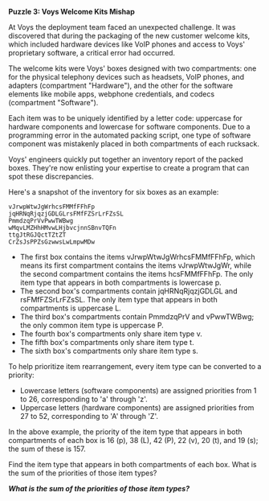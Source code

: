 **Puzzle 3: Voys Welcome Kits Mishap**

At Voys the deployment team faced an unexpected challenge. It was discovered that during the packaging of the new customer welcome kits, which included hardware devices like VoIP phones and access to Voys' proprietary software, a critical error had occurred.

The welcome kits were Voys' boxes designed with two compartments: one for the physical telephony devices such as headsets, VoIP phones, and adapters (compartment "Hardware"), and the other for the software elements like mobile apps, webphone credentials, and codecs (compartment "Software").

Each item was to be uniquely identified by a letter code: uppercase for hardware components and lowercase for software components. Due to a programming error in the automated packing script, one type of software component was mistakenly placed in both compartments of each rucksack.

Voys' engineers quickly put together an inventory report of the packed boxes. They're now enlisting your expertise to create a program that can spot these discrepancies.

Here's a snapshot of the inventory for six boxes as an example:

```
vJrwpWtwJgWrhcsFMMfFFhFp
jqHRNqRjqzjGDLGLrsFMfFZSrLrFZsSL
PmmdzqPrVvPwwTWBwg
wMqvLMZHhHMvwLHjbvcjnnSBnvTQFn
ttgJtRGJQctTZtZT
CrZsJsPPZsGzwwsLwLmpwMDw
```

- The first box contains the items vJrwpWtwJgWrhcsFMMfFFhFp, which means its first compartment contains the items vJrwpWtwJgWr, while the second compartment contains the items hcsFMMfFFhFp. The only item type that appears in both compartments is lowercase p.
- The second box's compartments contain jqHRNqRjqzjGDLGL and rsFMfFZSrLrFZsSL. The only item type that appears in both compartments is uppercase L.
- The third box's compartments contain PmmdzqPrV and vPwwTWBwg; the only common item type is uppercase P.
- The fourth box's compartments only share item type v.
- The fifth box's compartments only share item type t.
- The sixth box's compartments only share item type s.

To help prioritize item rearrangement, every item type can be converted to a priority:

- Lowercase letters (software components) are assigned priorities from 1 to 26, corresponding to 'a' through 'z'.
- Uppercase letters (hardware components) are assigned priorities from 27 to 52, corresponding to 'A' through 'Z'.

In the above example, the priority of the item type that appears in both compartments of each box is 16 (p), 38 (L), 42 (P), 22 (v), 20 (t), and 19 (s); the sum of these is 157.

Find the item type that appears in both compartments of each box. What is the sum of the priorities of those item types?

_**What is the sum of the priorities of those item types?**_
